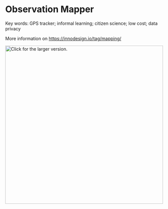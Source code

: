 # Observation Mapper  

Key words: GPS tracker; informal learning; citizen science; low cost; data privacy  

More information on https://innodesign.io/tag/mapping/

<a href="https://drive.google.com/uc?export=view&id=dXdTamlqekRtUll0ektKZ1JWWVNKZmVVRUJKcEFR"><img src="https://drive.google.com/uc?export=view&id=dXdTamlqekRtUll0ektKZ1JWWVNKZmVVRUJKcEFR" style="width: 500px; max-width: 100%; height: auto" title="Click for the larger version." /></a>

